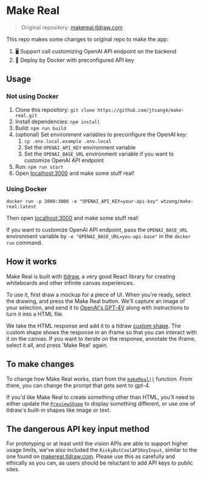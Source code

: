# Make Real

> Original repository: [makereal.tldraw.com](https://makereal.tldraw.com)

This repo makes some changes to original repo to make the app:

1. 🖥️ Support call customizing OpenAI API endpoint on the backend
2. 🐳 Deploy by Docker with preconfigured API key

## Usage

### Not using Docker

1. Clone this repository: `git clone https://github.com/jtsang4/make-real.git`
2. Install dependencies: `npm install`
3. Build: `npm run build`
4. (optional) Set environment variables to preconfigure the OpenAI key:
    1. `cp .env.local.example .env.local`
    2. Set the `OPENAI_API_KEY` environment variable
    3. Set the `OPENAI_BASE_URL` environment variable if you want to customize OpenAI API endpoint
5. Run: `npm run start`
6. Open [localhost:3000](localhost:3000) and make some stuff real!

### Using Docker

```
docker run -p 3000:3000 -e "OPENAI_API_KEY=your-api-key" wtzeng/make-real:latest
```

Then open [localhost:3000](localhost:3000) and make some stuff real!

If you want to customize OpenAI API endpoint, pass the `OPENAI_BASE_URL` environment variable by  `-e "OPENAI_BASE_URL=you-api-base"` in the `docker run` command.

## How it works

Make Real is built with [tldraw](https://tldraw.dev), a very good React library for
creating whiteboards and other infinite canvas experiences.

To use it, first draw a mockup for a piece of UI. When
you're ready, select the drawing, and press the Make Real button.
We'll capture an image of your selection, and send it to
[OpenAI's GPT-4V](https://platform.openai.com/docs/guides/vision) along with
instructions to turn it into a HTML file.

We take the HTML response and add it to a tldraw
[custom shape](https://tldraw.dev/docs/shapes#Custom-shapes). The custom shape
shows the response in an iframe so that you can interact with it on the canvas. If you
want to iterate on the response, annotate the iframe, select it all, and press 'Make Real' again.

## To make changes

To change how Make Real works, start from the [`makeReal()`](./app/makeReal.tsx)
function. From there, you can change the prompt that gets sent to gpt-4.

If you'd like Make Real to create something other than HTML, you'll need to
either update the [`PreviewShape`](./app/PreviewShape/PreviewShape.tsx) to
display something different, or use one of tldraw's built-in shapes like image
or text.

## The dangerous API key input method

For prototyping or at least until the vision APIs are able to support higher usage limits, we've also included the `RiskyButCoolAPIKeyInput`, similar to the one found on [makereal.tldraw.com](https://makereal.tldraw.com). Please use this as carefully and ethically as you can, as users should be reluctant to add API keys to public sites.
